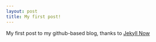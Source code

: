 ```yaml
---
layout: post
title: My first post!
---
```


My first post to my github-based blog, thanks to [Jekyll Now](https://github.com/barryclark/jekyll-now)
